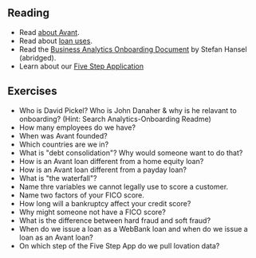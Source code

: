## Reading

* Read [about Avant](https://www.avant.com/about_us).
* Read about [loan uses](https://www.avant.com/personal-loans).
* Read the [Business Analytics Onboarding Document](https://s3.amazonaws.com/uploads.hipchat.com/30224/984353/UwQWiAPIyzdZs3A/OnboardingAbridged.pdf) by Stefan Hansel (abridged).
* Learn about our [Five Step Application](https://businessintelligence.hackpad.com/Object-Creation-Guide-9e1owDlRpcR)

## Exercises

* Who is David Pickel? Who is John Danaher & why is he relavant to onboarding? (Hint: Search Analytics-Onboarding Readme) 
* How many employees do we have?
* When was Avant founded?
* Which countries are we in?
* What is "debt consolidation"? Why would someone want to do that?
* How is an Avant loan different from a home equity loan?
* How is an Avant loan different from a payday loan?
* What is "the waterfall"?
* Name thre variables we cannot legally use to score a customer.
* Name two factors of your FICO score.
* How long will a bankruptcy affect your credit score?
* Why might someone not have a FICO score?
* What is the difference between hard fraud and soft fraud?
* When do we issue a loan as a WebBank loan and when do we issue a loan as an Avant loan?
* On which step of the Five Step App do we pull Iovation data?
